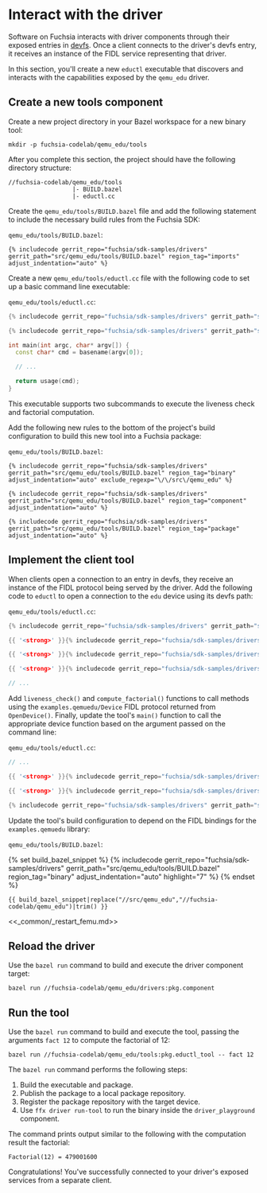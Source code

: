# Interact with the driver

Software on Fuchsia interacts with driver components through their exposed entries
in [devfs][concepts-devfs]. Once a client connects to the driver's devfs entry,
it receives an instance of the FIDL service representing that driver.

In this section, you'll create a new `eductl` executable that discovers and
interacts with the capabilities exposed by the `qemu_edu` driver.

## Create a new tools component

Create a new project directory in your Bazel workspace for a new binary tool:

```posix-terminal
mkdir -p fuchsia-codelab/qemu_edu/tools
```

After you complete this section, the project should have the following directory
structure:

```none {:.devsite-disable-click-to-copy}
//fuchsia-codelab/qemu_edu/tools
                  |- BUILD.bazel
                  |- eductl.cc
```

Create the `qemu_edu/tools/BUILD.bazel` file and add the following statement to
include the necessary build rules from the Fuchsia SDK:

`qemu_edu/tools/BUILD.bazel`:

```bazel
{% includecode gerrit_repo="fuchsia/sdk-samples/drivers" gerrit_path="src/qemu_edu/tools/BUILD.bazel" region_tag="imports" adjust_indentation="auto" %}
```

Create a new `qemu_edu/tools/eductl.cc` file with the following code to set up a
basic command line executable:

`qemu_edu/tools/eductl.cc`:

```cpp
{% includecode gerrit_repo="fuchsia/sdk-samples/drivers" gerrit_path="src/qemu_edu/tools/eductl.cc" region_tag="imports" adjust_indentation="auto" %}

{% includecode gerrit_repo="fuchsia/sdk-samples/drivers" gerrit_path="src/qemu_edu/tools/eductl.cc" region_tag="cli_helpers" adjust_indentation="auto" %}

int main(int argc, char* argv[]) {
  const char* cmd = basename(argv[0]);

  // ...

  return usage(cmd);
}

```

This executable supports two subcommands to execute the liveness check and
factorial computation.

Add the following new rules to the bottom of the project's build configuration
to build this new tool into a Fuchsia package:

`qemu_edu/tools/BUILD.bazel`:

```bazel
{% includecode gerrit_repo="fuchsia/sdk-samples/drivers" gerrit_path="src/qemu_edu/tools/BUILD.bazel" region_tag="binary" adjust_indentation="auto" exclude_regexp="\/\/src\/qemu_edu" %}

{% includecode gerrit_repo="fuchsia/sdk-samples/drivers" gerrit_path="src/qemu_edu/tools/BUILD.bazel" region_tag="component" adjust_indentation="auto" %}

{% includecode gerrit_repo="fuchsia/sdk-samples/drivers" gerrit_path="src/qemu_edu/tools/BUILD.bazel" region_tag="package" adjust_indentation="auto" %}
```

## Implement the client tool

When clients open a connection to an entry in devfs, they receive an instance of
the FIDL protocol being served by the driver. Add the following code to `eductl`
to open a connection to the `edu` device using its devfs path:

`qemu_edu/tools/eductl.cc`:

```cpp
{% includecode gerrit_repo="fuchsia/sdk-samples/drivers" gerrit_path="src/qemu_edu/tools/eductl.cc" region_tag="imports" adjust_indentation="auto" %}

{{ '<strong>' }}{% includecode gerrit_repo="fuchsia/sdk-samples/drivers" gerrit_path="src/qemu_edu/tools/eductl.cc" region_tag="fidl_imports" adjust_indentation="auto" %}{{ '</strong>' }}

{{ '<strong>' }}{% includecode gerrit_repo="fuchsia/sdk-samples/drivers" gerrit_path="src/qemu_edu/tools/eductl.cc" region_tag="device_path" adjust_indentation="auto" %}{{ '</strong>' }}

{{ '<strong>' }}{% includecode gerrit_repo="fuchsia/sdk-samples/drivers" gerrit_path="src/qemu_edu/tools/eductl.cc" region_tag="device_client" adjust_indentation="auto" %}{{ '</strong>' }}

// ...
```

Add `liveness_check()` and `compute_factorial()` functions to call methods using
the `examples.qemuedu/Device` FIDL protocol returned from `OpenDevice()`.
Finally, update the tool's `main()` function to call the appropriate device
function based on the argument passed on the command line:

`qemu_edu/tools/eductl.cc`:

```cpp
// ...

{{ '<strong>' }}{% includecode gerrit_repo="fuchsia/sdk-samples/drivers" gerrit_path="src/qemu_edu/tools/eductl.cc" region_tag="liveness_check" adjust_indentation="auto" %}{{ '</strong>' }}

{{ '<strong>' }}{% includecode gerrit_repo="fuchsia/sdk-samples/drivers" gerrit_path="src/qemu_edu/tools/eductl.cc" region_tag="compute_factorial" adjust_indentation="auto" %}{{ '</strong>' }}

{% includecode gerrit_repo="fuchsia/sdk-samples/drivers" gerrit_path="src/qemu_edu/tools/eductl.cc" region_tag="main" adjust_indentation="auto" highlight="4,5,6,7,8,9,10,11,12,13,14,15,16,17,18,19,20" %}
```

Update the tool's build configuration to depend on the FIDL bindings for the
`examples.qemuedu` library:

`qemu_edu/tools/BUILD.bazel`:

{% set build_bazel_snippet %}
{% includecode gerrit_repo="fuchsia/sdk-samples/drivers" gerrit_path="src/qemu_edu/tools/BUILD.bazel" region_tag="binary" adjust_indentation="auto" highlight="7" %}
{% endset %}

```bazel
{{ build_bazel_snippet|replace("//src/qemu_edu","//fuchsia-codelab/qemu_edu")|trim() }}
```

<<_common/_restart_femu.md>>

## Reload the driver

Use the `bazel run` command to build and execute the driver component target:

```posix-terminal
bazel run //fuchsia-codelab/qemu_edu/drivers:pkg.component
```

## Run the tool

Use the `bazel run` command to build and execute the tool, passing the arguments
`fact 12` to compute the factorial of 12:

```posix-terminal
bazel run //fuchsia-codelab/qemu_edu/tools:pkg.eductl_tool -- fact 12
```

The `bazel run` command performs the following steps:

1.  Build the executable and package.
1.  Publish the package to a local package repository.
1.  Register the package repository with the target device.
1.  Use `ffx driver run-tool` to run the binary inside the `driver_playground`
    component.

The command prints output similar to the following with the computation result
the factorial:

```none {:.devsite-disable-click-to-copy}
Factorial(12) = 479001600
```

Congratulations! You've successfully connected to your driver's exposed services
from a separate client.

<!-- Reference links -->

[concepts-devfs]: /docs/concepts/drivers/driver_communication.md#service_discovery_using_devfs
